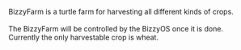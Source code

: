 BizzyFarm is a turtle farm for harvesting all different kinds of crops.
<br /><br />The BizzyFarm will be controlled by the BizzyOS once it is done.
<br />Currently the only harvestable crop is wheat.
